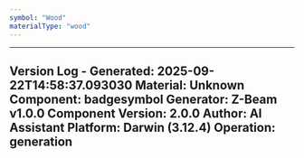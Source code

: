 ```yaml
---
symbol: "Wood"
materialType: "wood"
---
```


---
Version Log - Generated: 2025-09-22T14:58:37.093030
Material: Unknown
Component: badgesymbol
Generator: Z-Beam v1.0.0
Component Version: 2.0.0
Author: AI Assistant
Platform: Darwin (3.12.4)
Operation: generation
---